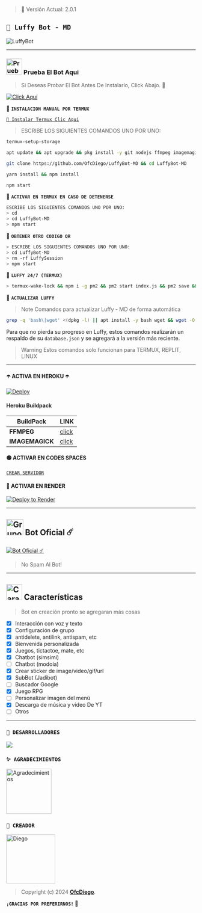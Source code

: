 > 🚩 Versión Actual: 2.0.1

## **`🍟 Luffy Bot - MD`**

![LuffyBot](https://telegra.ph/file/a7a9798496639ce074237.jpg)

***

### <img src="https://i.pinimg.com/originals/19/80/6e/19806e91932e6054965fc83b85241270.gif" alt="Prueba El Bot Aqui" width="42" height="42"> Prueba El Bot Aqui

> Si Deseas Probar El Bot Antes De Instalarlo, Click Abajo. 🍟

[![Click Aquí](https://img.shields.io/badge/Grupo-Luffy-25D366?style=for-the-badge&logo=whatsapp&logoColor=white)](https://chat.whatsapp.com/Em1J2VaglHc1fe26YtBDCS)

🍟 **`INSTALACION MANUAL POR TERMUX`**

[`🚩 Instalar Termux Clic Aqui`](https://www.mediafire.com/file/3hsvi3xkpq3a64o/termux_118.apk/file)

> ESCRIBE LOS SIGUIENTES COMANDOS UNO POR UNO:

```bash
termux-setup-storage
```
```bash
apt update && apt upgrade && pkg install -y git nodejs ffmpeg imagemagick yarn
```
```bash
git clone https://github.com/OfcDiego/LuffyBot-MD && cd LuffyBot-MD
```
```bash
yarn install && npm install
```
```bash
npm start
```

🍟 **`ACTIVAR EN TERMUX EN CASO DE DETENERSE`**
```bash
ESCRIBE LOS SIGUIENTES COMANDOS UNO POR UNO:
> cd 
> cd LuffyBot-MD
> npm start
```

🚩 **`OBTENER OTRO CODIGO QR`**
```bash
> ESCRIBE LOS SIGUIENTES COMANDOS UNO POR UNO:
> cd LuffyBot-MD
> rm -rf LuffySession
> npm start
```

🍟 **`LUFFY 24/7 (TERMUX)`**
```bash
> termux-wake-lock && npm i -g pm2 && pm2 start index.js && pm2 save && pm2 logs 
```

🚩 **`ACTUALIZAR LUFFY`**
> Note Comandos para actualizar Luffy - MD de forma automática
```bash
grep -q 'bash\|wget' <(dpkg -l) || apt install -y bash wget && wget -O - https://raw.githubusercontent.com/OfcDiego/LuffyBot-MD/master/update.sh | bash
```
Para que no pierda su progreso en Luffy, estos comandos realizarán un respaldo de su `database.json` y se agregará a la versión más reciente.

> Warning Estos comandos solo funcionan para TERMUX, REPLIT, LINUX

***

#### ☂️ ACTIVA EN HEROKU ☂️
[![Deploy](https://www.herokucdn.com/deploy/button.svg)](https://heroku.com/deploy?template=https://github.com/OfcDiego/LuffyBot-MD)

#### Heroku Buildpack
| BuildPack | LINK |
|--------|--------|
| **FFMPEG** |[click](https://github.com/jonathanong/heroku-buildpack-ffmpeg-latest) |
| **IMAGEMAGICK** | [click](https://github.com/DuckyTeam/heroku-buildpack-imagemagick) |


#### 🟢 ACTIVAR EN CODES SPACES 
[`CREAR SERVIDOR`](https://github.com/codespaces/new?skip_quickstart=true&machine=basicLinux32gb&repo=OfcDiego/LuffyBot-MD&ref=main&geo=UsEast)

#### 🤍 ACTIVAR EN RENDER
[![Deploy to Render](https://render.com/images/deploy-to-render-button.svg)](https://dashboard.render.com/blueprint/new?repo=https%3A%2F%2Fgithub.com%2OfcDiego%LuffyBot-MD) 

***

## <img src="https://static.wikia.nocookie.net/nyancat/images/d/d3/Nyan-cat.gif/revision/latest/scale-to-width-down/400?cb=20131231222500&path-prefix=es" alt="Grupo" width="45" height="43"> Bot Oficial ☄️

<a href="https://wa.me/573218138672?text=!menu"><img alt="Bot Oficial ☄️" src="https://img.shields.io/badge/Bot - Oficial-00FFFF?style=for-the-badge&logo=whatsapp&logoColor=white"/></a>

> No Spam Al Bot!

***

## <img src="https://i.pinimg.com/originals/73/69/6e/73696e022df7cd5cb3d999c6875361dd.gif" alt="Características" width="42" height="42"> Características

> Bot en creación pronto se agregaran más cosas 

- [x] Interacción con voz y texto
- [x] Configuración de grupo
- [x] antidelete, antilink, antispam, etc
- [x] Bienvenida personalizada
- [x] Juegos, tictactoe, mate, etc
- [x] Chatbot (simsimi)
- [ ] Chatbot (modoia)
- [x] Crear sticker de image/video/gif/url
- [x] SubBot (Jadibot)
- [ ] Buscador Google
- [x] Juego RPG
- [ ] Personalizar imagen del menú
- [x] Descarga de música y video De YT
- [ ] Otros

*** 

### `🚩 DESARROLLADORES`
<a href="https://github.com/OfcDiego/LuffyBot-MD/graphs/contributors">
<img src="https://contrib.rocks/image?repo=OfcDiego/LuffyBot-MD" /> 
</a>

### `✨️ AGRADECIMIENTOS`
<a
href="https://github.com/BrunoSobrino"><img src="https://github.com/BrunoSobrino.png" width="120" height="120" alt="Agradecimientos"/></a>

### `🍟 CREADOR`
<a
href="https://github.com/OfcDiego"><img src="https://github.com/OfcDiego.png" width="130" height="130" alt="Diego"/></a>

> Copyright (c) 2024 **[OfcDiego](https://github.com/OfcDiego/LuffyBot-MD)**.

**`¡GRACIAS POR PREFERIRNOS!` 🍟**
